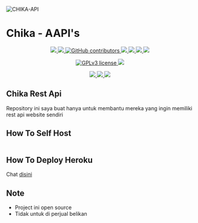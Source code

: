 
![CHIKA-API](https://telegra.ph/file/e4cff2fa022da721f88c2.jpg)
# Chika - AAPI's
<p align="center">
<a href="https://github.com/IniIbnu/api-chika/network/members" alt="GitHub stars"> <img src="https://img.shields.io/github/stars/IniIbnu/Apriliya-Api?style=flat&logo=github&color=yellow" /> </a>
<a href="https://github.com/IniIbnu/api-chika/network/members" alt="GitHub forks"> <img src="https://img.shields.io/github/forks/IniIbnu/api-chika /> </a>
</p>
<p align="center">
<a href="https://github.com/IniIbnu/api-chika alt="GitHub commit activity"> <img src="https://img.shields.io/github/commit-activity/m/IniIbnu/api-chika /> </a>
<a href="https://github.com/IniIbnu/api-chika/graphs/contributors" alt="GitHub contributors"> <img src="https://img.shields.io/github/contributors/IniIbnu/api-chika?style=flat&logo=github" /> </a>
<a href="https://github.com/IniIbnu/api-chika alt="GitHub closed pull requests"> <img src="https://img.shields.io/github/issues-pr-closed-raw/IniIbnu/api-chika?color=success" /> </a>
<a href="https://github.com/IniIbnu/api-chika alt="GitHub issues"> <img src="https://img.shields.io/github/issues-raw/IniIbnu/api-chika?style=flat&logo=github&color=red" /> </a>
<a href="https://github.com/IniIbnu/api-chika alt="GitHub closed issues"> <img src="https://img.shields.io/github/issues-closed-raw/IniIbnu/api-chika?style=flat&logo=github&color=success" /> </a>
</p>
<p align="center">
<a href="https://github.com/IniIbnu/api-chika" alt="GitHub repo size"> <img src="https://img.shields.io/github/repo-size/IniIbnu/api-chika /> </a>
<a href="https://github.com/IniIbnu/api-chika/blob/master/LICENSE" alt="GPLv3 license"> <img src="https://img.shields.io/github/license/IniIbnu/api-chika?style=flat&logo=github&color=success" /> </a>
</p>
<p align="center">
<a href="" alt="IniIbnu"> <img src="https://img.shields.io/badge/built%20by-IniIbnu-blue" /> </a>
<a href="https://github.com/IniIbnu/api-chika/graphs/commit-activity" alt="Maintenance"> <img src="https://img.shields.io/badge/maintained%3F-yes-blue.svg" /> </a>
<a href="https://makeapullrequest.com" alt="PRs Welcome"> <img src="https://img.shields.io/badge/PRs-welcome-blue.svg" /> </a>
</p>

## Chika Rest Api

Repository ini saya buat hanya untuk membantu mereka yang ingin memiliki rest api website sendiri

## How To Self Host
```bash

```

## How To Deploy Heroku

Chat [disini](https://t.me/IniIbnu21)


## Note
- Project ini open source
- Tidak untuk di perjual belikan
